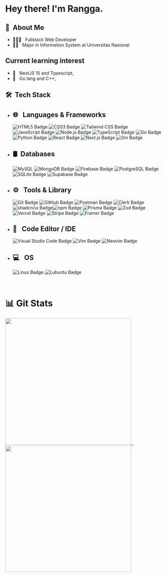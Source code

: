 <h1> Hey there! I'm Rangga.</h1>

<h2>👦 &nbsp;About Me </h2>

- 👨🏻‍💻 &nbsp; Fullstack Web Developer
- 🧑‍🏫 &nbsp; Major in Information System at Universitas Nasional

<h2>Current learning interest</h2>

- 🤖 &nbsp; NextJS 15 and Typescript,
- 🤔 &nbsp; Go lang and C++,

<h2> 🛠 &nbsp;Tech Stack</h2>

- ## 🌐 &nbsp; Languages & Frameworks
  ![HTML5 Badge](https://img.shields.io/badge/HTML5-E34F26?logo=html5&logoColor=fff&style=flat)
  ![CSS3 Badge](https://img.shields.io/badge/CSS3-1572B6?logo=css3&logoColor=fff&style=flat)
  ![Tailwind CSS Badge](https://img.shields.io/badge/Tailwind%20CSS-06B6D4?logo=tailwindcss&logoColor=fff&style=flat)
  ![JavaScript Badge](https://img.shields.io/badge/JavaScript-F7DF1E?logo=javascript&logoColor=000&style=flat)
  ![Node.js Badge](https://img.shields.io/badge/Node.js-393?logo=nodedotjs&logoColor=fff&style=flat)
  ![TypeScript Badge](https://img.shields.io/badge/TypeScript-3178C6?logo=typescript&logoColor=fff&style=flat)
  ![Go Badge](https://img.shields.io/badge/Go-00ADD8?logo=go&logoColor=fff&style=flat)
  ![Python Badge](https://img.shields.io/badge/Python-3776AB?logo=python&logoColor=fff&style=flat)
  ![React Badge](https://img.shields.io/badge/React-61DAFB?logo=react&logoColor=000&style=flat)
  ![Next.js Badge](https://img.shields.io/badge/Next.js-000?logo=nextdotjs&logoColor=fff&style=flat)
  ![Gin Badge](https://img.shields.io/badge/Gin-008ECF?logo=gin&logoColor=fff&style=flat)
- ## 🛢 &nbsp;Databases
  ![MySQL](https://img.shields.io/badge/-MySQL-333333?style=flat&logo=mysql)
  ![MongoDB Badge](https://img.shields.io/badge/MongoDB-47A248?logo=mongodb&logoColor=fff&style=flat)
  ![Firebase Badge](https://img.shields.io/badge/Firebase-FFCA28?logo=firebase&logoColor=000&style=flat)
  ![PostgreSQL Badge](https://img.shields.io/badge/PostgreSQL-4169E1?logo=postgresql&logoColor=fff&style=flat)
  ![SQLite Badge](https://img.shields.io/badge/SQLite-003B57?logo=sqlite&logoColor=fff&style=flat)
  ![Supabase Badge](https://img.shields.io/badge/Supabase-3FCF8E?logo=supabase&logoColor=fff&style=flat)
- ## ⚙️ &nbsp; Tools & Library
  ![Git Badge](https://img.shields.io/badge/Git-F05032?logo=git&logoColor=fff&style=flat)
  ![GitHub Badge](https://img.shields.io/badge/GitHub-181717?logo=github&logoColor=fff&style=flat)
  ![Postman Badge](https://img.shields.io/badge/Postman-FF6C37?logo=postman&logoColor=fff&style=flat)
  ![Clerk Badge](https://img.shields.io/badge/Clerk-6C47FF?logo=clerk&logoColor=fff&style=flat)
  ![shadcn/ui Badge](https://img.shields.io/badge/shadcn%2Fui-000?logo=shadcnui&logoColor=fff&style=flat)![npm Badge](https://img.shields.io/badge/npm-CB3837?logo=npm&logoColor=fff&style=flat)
  ![Prisma Badge](https://img.shields.io/badge/Prisma-2D3748?logo=prisma&logoColor=fff&style=flat)
  ![Zod Badge](https://img.shields.io/badge/Zod-3E67B1?logo=zod&logoColor=fff&style=flat)
  ![Vercel Badge](https://img.shields.io/badge/Vercel-000?logo=vercel&logoColor=fff&style=flat)
  ![Stripe Badge](https://img.shields.io/badge/Stripe-008CDD?logo=stripe&logoColor=fff&style=flat)
  ![Framer Badge](https://img.shields.io/badge/Framer-05F?logo=framer&logoColor=fff&style=flat)
- ## 🔧 &nbsp; Code Editor / IDE
  ![Visual Studio Code Badge](https://img.shields.io/badge/Visual%20Studio%20Code-007ACC?logo=visualstudiocode&logoColor=fff&style=flat)
  ![Vim Badge](https://img.shields.io/badge/Vim-019733?logo=vim&logoColor=fff&style=flat)
  ![Neovim Badge](https://img.shields.io/badge/Neovim-57A143?logo=neovim&logoColor=fff&style=flat)
- ## 💻 &nbsp; OS

  ![Linux Badge](https://img.shields.io/badge/Linux-FCC624?logo=linux&logoColor=000&style=flat)
  ![Lubuntu Badge](https://img.shields.io/badge/Lubuntu-0068C8?logo=lubuntu&logoColor=fff&style=flat)

  <br/>

# 📊 Git Stats

<a href="https://github.com/Rangga056">
  <img width="400" src="https://github-readme-stats.vercel.app/api?username=Rangga056&theme=tokyonight&show_icons=true"/>
  <br/>
  <img width="400" src="https://github-readme-stats.vercel.app/api/top-langs/?username=Rangga056&hide=jupyter%20notebook&theme=tokyonight&show_icons=true&hide_border=true&layout=compact" />
</a>
